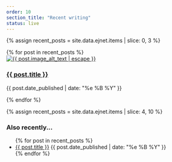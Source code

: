 ```yaml
---
order: 10
section_title: "Recent writing"
status: live
---
```


{% assign recent_posts = site.data.ejnet.items | slice: 0, 3 %}
<div class="flex flex-col">
{% for post in recent_posts %}
<div class="py-3">
<a href="{{ post.url }}">
<img src="{{ post.image }}" alt="{{ post.image_alt_text | escape }}" class="w-full h-auto rounded-xl hover:blur-[1px] transition duration-300">
<div class="flex flex-col items-center">
    <h3 class="text-2xl font-bold">
        <a href="{{ post.url }}" class="hover:text-gray-700 hover:underline">{{ post.title }}</a>
    </h3>
    <p class="text-sm dark-mode">{{ post.date_published | date: "%e %B %Y" }}</p>
    </div>
</a>
</div>
{% endfor %}

{% assign recent_posts = site.data.ejnet.items | slice: 4, 10 %}
<h3 class="text-xl italic">Also recently...</h3>
<ul class="leading-5">
{% for post in recent_posts %}
<li><a href="{{ post.url }}" class="font-bold uppercase text-blue-600 dark:text-gray-200 hover:text-blue-500 hover:underline">{{ post.title }}</a>
<span class="dark:text-gray-300">{{ post.date_published | date: "%e %B %Y" }}</span>
</li>
{% endfor %}